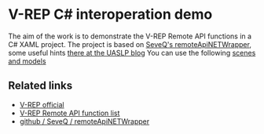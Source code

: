 # V-REP C# interoperation demo
The aim of the work is to demonstrate the V-REP Remote API functions in a C# XAML project.
The project is based on [SeveQ's remoteApiNETWrapper](https://github.com/SeveQ/remoteApiNETWrapper), some useful hints [there at the UASLP blog](https://mecatronicauaslp.wordpress.com/2014/05/25/v-rep-remote-api-en-vis/) 
You can use the following [scenes and models](https://github.com/horverno/sze-academic-robotics-projects/tree/master/VrepMatlabInteroperation/VrepModelsAndScenes)

## Related links
* [V-REP official](http://www.coppeliarobotics.com/)
* [V-REP Remote API function list](http://www.coppeliarobotics.com/helpFiles/en/remoteApiFunctionListCategory.htm) 
* [github / SeveQ / remoteApiNETWrapper](https://github.com/SeveQ/remoteApiNETWrapper) 
